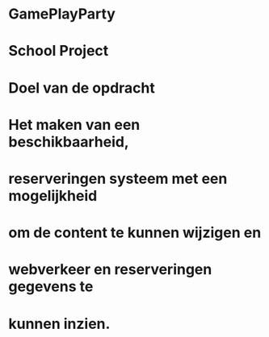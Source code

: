 # GamePlayParty
# School Project
#
# Doel van de opdracht
# Het maken van een beschikbaarheid,
# reserveringen systeem met een mogelijkheid
# om de content te kunnen wijzigen en
# webverkeer en reserveringen gegevens te
# kunnen inzien.

